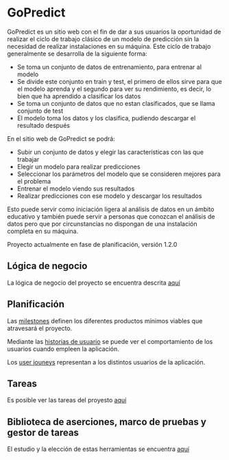 # GoPredict

GoPredict es un sitio web con el fin de dar a sus usuarios la oportunidad de realizar el ciclo de trabajo clásico de un modelo de predicción sin la necesidad de realizar instalaciones en su máquina. Este ciclo de trabajo generalmente se desarrolla de la siguiente forma:

- Se toma un conjunto de datos de entrenamiento, para entrenar al modelo
- Se divide este conjunto en train y test, el primero de ellos sirve para que el modelo aprenda y el segundo para ver su rendimiento, es decir, lo bien que ha aprendido a clasificar los datos
- Se toma un conjunto de datos que no estan clasificados, que se llama conjunto de test
- El modelo toma los datos y los clasifica, pudiendo descargar el resultado después

En el sitio web de GoPredict se podrá:

- Subir un conjunto de datos y elegir las características con las que trabajar
- Elegir un modelo para realizar predicciones
- Seleccionar los parámetros del modelo que se consideren mejores para el problema
- Entrenar el modelo viendo sus resultados
- Realizar predicciones con ese modelo y descargar los resultados

Esto puede servir como iniciación ligera al análisis de datos en un ámbito educativo y también puede servir a personas que conozcan el análisis de datos pero que por circunstancias no dispongan de una instalación completa en su máquina.

Proyecto actualmente en fase de planificación, versión 1.2.0

## Lógica de negocio

La lógica de negocio del proyecto se encuentra descrita [aquí](./docs/logica-negocio.md)

## Planificación

Las [milestones](https://github.com/ajalba/gopredict/milestones) definen los diferentes productos mínimos viables que atravesará el proyecto.

Mediante las [historias de usuario](./docs/historias-usuario.md) se puede ver el comportamiento de los usuarios cuando empleen la aplicación.

Los [user jouneys](./docs/user-journeys.md) representan a los distintos usuarios de la aplicación.

## Tareas

Es posible ver las tareas del proyesto [aquí](./docs/descripcion-tareas.md)

## Biblioteca de aserciones, marco de pruebas y gestor de tareas

El estudio y la elección de estas herramientas se encuentra [aquí](./docs/justificacion-herramientas.md)

